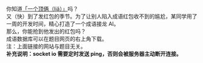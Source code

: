 你知道<a href="https://lia.ustc-zzzz.net/">「一个顶俩（liǎ）」</a>吗？<br>
又（快）到了发红包的季节。为了让别人陷入成语红包收不到的尴尬，某同学用了一周的开发时间，精心打造了一个成语接龙 AI。<br>
那么，你能抢到他发出的红包吗？<br>
成语数据库可以在题目网页的右上角下载。<br>
注：上面链接的网站与题目无关。<br>
**补充说明：socket io 需要定时发送 ping，否则会被服务器主动断开连接。**